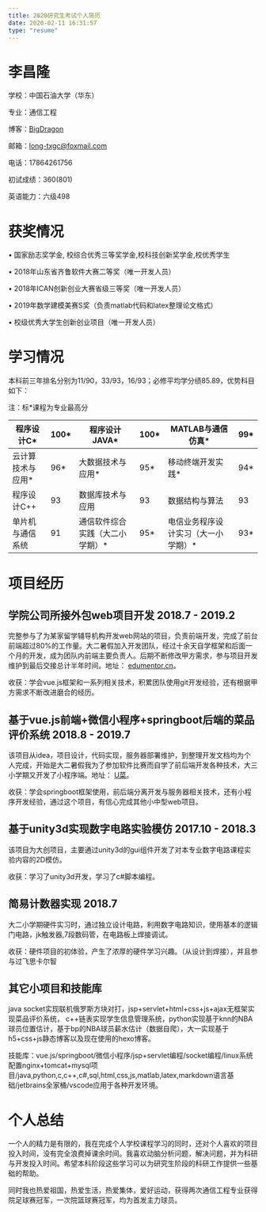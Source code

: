 ```yaml
---
title: 2020研究生考试个人简历
date: 2020-02-11 16:31:57
type: "resume"
---
```

# 李昌隆

学校：中国石油大学（华东）

专业：通信工程                                     

博客：[BigDragon](https://zlatanlong.gitee.io/)         

邮箱：[long-txgc@foxmail.com](mailto:long-txgc@foxmail.com)  

电话：17864261756

 初试成绩：360(801)

英语能力：六级498

# 获奖情况

•          国家励志奖学金, 校综合优秀三等奖学金,校科技创新奖学金,校优秀学生

•          2018年山东省齐鲁软件大赛二等奖（唯一开发人员）

•          2018年ICAN创新创业大赛省级三等奖（唯一开发人员）

•          2019年数学建模美赛S奖（负责matlab代码和latex整理论文格式）

•          校级优秀大学生创新创业项目（唯一开发人员）

# 学习情况

本科前三年排名分别为11/90，33/93，16/93；必修平均学分绩85.89，优势科目如下：

注：标*课程为专业最高分

| 程序设计C*        | 100* | 程序设计JAVA*                   | 100* | MATLAB与通信仿真*                   | 99*  |
| ----------------- | ---- | ------------------------------- | ---- | ----------------------------------- | ---- |
| 云计算技术与应用* | 96*  | 大数据技术与应用*               | 95*  | 移动终端开发实践*                   | 94*  |
| 程序设计C++       | 93   | 数据库技术与应用                | 93   | 数据结构与算法                      | 93   |
| 单片机与通信系统  | 91   | 通信软件综合实践（大二小学期）* | 95*  | 电信业务程序设计实习（大一小学期）* | 93*  |

# 项目经历

## **学院公司所接外包web项目开发**                                      **2018.7 - 2019.2**

完整参与了为某家留学辅导机构开发web网站的项目，负责前端开发，完成了前台前端超过80%的工作量。大二暑假加入开发团队，经过十余天自学框架和后面一个月的开发，成为团队内前端主要负责人。后期不断修改甲方需求，参与项目开发维护到最后交接总计半年时间。地址： [edumentor.cn](http://edumentor.cn/)。

收获：学会vue.js框架和一系列相关技术，积累团队使用git开发经验，还有根据甲方需求不断改进磨合的经历。

## **基于vue.js前端+微信小程序+springboot后端的菜品评价系统   2018.8 - 2019.7**

该项目从idea，项目设计，代码实现，服务器部署维护，到整理开发文档均为个人完成，开始是大二暑假我为了参加软件比赛而自学了前后端开发各种技术，大三小学期又开发了小程序端。地址： [U菜](http://zlatanlong.gitee.io/qi_front_end)。

收获：学会springboot框架使用，前后端分离开发与服务器相关技术，还有小程序开发经验，通过这个项目，有信心完成其他小中型web项目。

## **基于unity3d实现数字电路实验模仿             2017.10 - 2018.3**

该项目为大创项目，主要通过unity3d的gui组件开发了对本专业数字电路课程实验内容的2D模仿。

收获：学习了unity3d开发，学习了c#脚本编程。

## **简易计数器实现                         2018.7**

大二小学期硬件实习时，通过独立设计电路，利用数字电路知识，使用基本的逻辑门电路，jk触发器,7段数码管，在电路板上焊接调试。

收获：硬件项目的初体验，产生了浓厚的硬件学习兴趣。（从设计到焊接），并且参与过飞思卡尔智

## **其它小项目和技能库**

java socket实现联机俄罗斯方块对打，jsp+servlet+html+css+js+ajax无框架实现菜品评价系统， c++链表实现学生信息管理系统，python实现基于knn的NBA球员位置估计，基于bp的NBA球员薪水估计（数据自爬），大一实现基于h5+css+js静态博客以及现在使用的hexo博客。

技能库：vue.js/springboot/微信小程序/jsp+servlet编程/socket编程/linux系统配置nginx+tomcat+mysql项目/java,python,c,c++,c#,sql,html,css,js,matlab,latex,markdown语言基础/jetbrains全家桶/vscode应用于各种开发环境。

# 个人总结

一个人的精力是有限的，我在完成个人学校课程学习的同时，还对个人喜欢的项目投入时间，没有完全浪费掉课余时间。我喜欢动脑分析问题，解决问题，并为科研与开发投入时间。希望本科阶段这些学习可以为研究生阶段的科研工作提供一些基础的帮助。

同时我也热爱祖国，热爱生活，热爱集体，爱好运动，获得两次通信工程专业获得院足球赛冠军，一次院篮球赛冠军，均为首发主力球员。